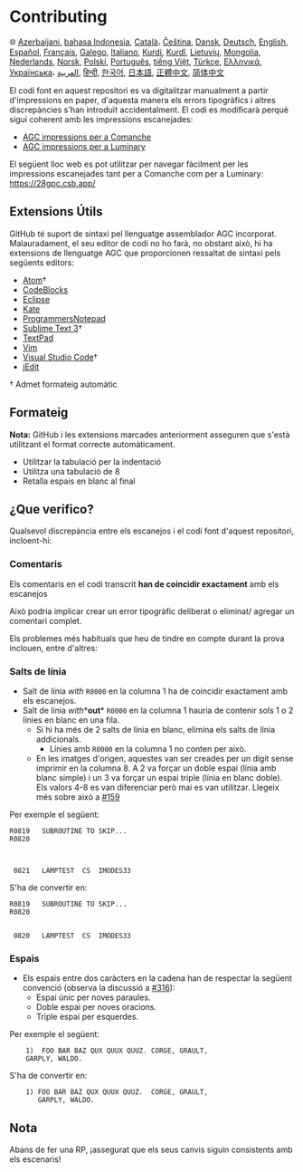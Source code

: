 # Contributing

🌐
[Azerbaijani][AZ],
[bahasa Indonesia][ID],
[Català][CA]،
[Čeština][CZ],
[Dansk][DA],
[Deutsch][DE],
[English][EN],
[Español][ES],
[Français][FR],
[Galego][GL],
[Italiano][IT],
[Kurdi][KU],
[Kurdî][KU],
[Lietuvių][LT],
[Mongolia][MN],
[Nederlands][NL],
[Norsk][NO],
[Polski][PL],
[Português][PT_BR],
[tiếng Việt][VI],
[Türkçe][TR],
[Ελληνικά][GR],
[Українська][UK]،
[العربية][AR],
[हिन्दी][HI_IN],
[한국어][KO_KR],
[日本語][JA],
[正體中文][ZH_TW],
[简体中文][ZH_CN]

[AR]:CONTRIBUTING.ar.md
[AZ]:CONTRIBUTING.az.md
[CA]:CONTRIBUTING.ca.md
[CZ]:CONTRIBUTING.cz.md
[DA]:CONTRIBUTING.da.md
[DE]:CONTRIBUTING.de.md
[EN]:../CONTRIBUTING.md
[ES]:CONTRIBUTING.es.md
[FR]:CONTRIBUTING.fr.md
[GL]:CONTRIBUTING.gl.md
[GR]:CONTRIBUTING.gr.md
[HI_IN]:CONTRIBUTING.hi_in.md
[ID]:CONTRIBUTING.id.md
[IT]:CONTRIBUTING.it.md
[JA]:CONTRIBUTING.ja.md
[KO_KR]:CONTRIBUTING.ko_kr.md
[KU]:CONTRIBUTING.ku.md
[LT]:CONTRIBUTING.lt.md
[MN]:CONTRIBUTING.mn.md
[NL]:CONTRIBUTING.nl.md
[NO]:CONTRIBUTING.no.md
[PL]:CONTRIBUTING.pl.md
[PT_BR]:CONTRIBUTING.pt_br.md
[TR]:CONTRIBUTING.tr.md
[UK]:CONTRIBUTING.uk.md
[VI]:CONTRIBUTING.vi.md
[ZH_CN]:CONTRIBUTING.zh_cn.md
[ZH_TW]:CONTRIBUTING.zh_tw.md

El codi font en aquest repositori es va digitalitzar manualment a partir d'impressions en paper, d'aquesta manera els errors tipogràfics i altres discrepàncies s'han introduït accidentalment. El codi es modificarà perquè sigui coherent amb les impressions escanejades:

- [AGC impressions per a Comanche][8]
- [AGC impressions per a Luminary][9]

El següent lloc web es pot utilitzar per navegar fàcilment per les impressions escanejades tant per a Comanche com per a Luminary: https://28gpc.csb.app/

## Extensions Útils

GitHub té suport de sintaxi pel llenguatge assemblador AGC incorporat. Malauradament, el seu editor de codi no ho farà, no obstant això, hi ha extensions de llenguatge AGC que proporcionen ressaltat de sintaxi pels següents editors:

- [Atom][Atom]†
- [CodeBlocks][CodeBlocks]
- [Eclipse][Eclipse]
- [Kate][Kate]
- [ProgrammersNotepad][ProgrammersNotepad]
- [Sublime Text 3][Sublime Text]†
- [TextPad][TextPad]
- [Vim][Vim]
- [Visual Studio Code][VisualStudioCode]†
- [jEdit][jEdit]

† Admet formateig automàtic

[Atom]:https://github.com/Alhadis/language-agc
[CodeBlocks]:https://github.com/virtualagc/virtualagc/tree/master/Contributed/SyntaxHighlight/CodeBlocks
[Eclipse]:https://github.com/virtualagc/virtualagc/tree/master/Contributed/SyntaxHighlight/Eclipse
[Kate]:https://github.com/virtualagc/virtualagc/tree/master/Contributed/SyntaxHighlight/Kate
[ProgrammersNotepad]:https://github.com/virtualagc/virtualagc/tree/master/Contributed/SyntaxHighlight/ProgrammersNotepad
[Sublime Text]:https://github.com/jimlawton/AGC-Assembly
[TextPad]:https://github.com/virtualagc/virtualagc/tree/master/Contributed/SyntaxHighlight/TextPad
[Vim]:https://github.com/wsdjeg/vim-assembly
[VisualStudioCode]:https://github.com/wopian/agc-assembly
[jEdit]:https://github.com/virtualagc/virtualagc/tree/master/Contributed/SyntaxHighlight/jEdit

## Formateig

**Nota:** GitHub i les extensions marcades anteriorment asseguren que s'està utilitzant el format correcte automàticament.

- Utilitzar la tabulació per la indentació
- Utilitza una tabulació de 8
- Retalla espais en blanc al final

## ¿Que verifico?

Qualsevol discrepància entre els escanejos i el codi font d'aquest repositori, incloent-hi:

### Comentaris

Els comentaris en el codi transcrit **han de coincidir exactament** amb els escanejos

Això podria implicar crear un error tipogràfic deliberat o eliminat/ agregar un comentari complet.

Els problemes més habituals que heu de tindre en compte durant la prova inclouen, entre d'altres:

### Salts de línia

- Salt de línia *with* `R0000` en la columna 1 ha de coincidir exactament amb els escanejos.
- Salt de línia *with**__out__* `R0000` en la columna 1 hauria de contenir sols 1 o 2 línies en blanc en una fila.
  - Si hi ha més de 2 salts de línia en blanc, elimina els salts de línia addicionals.
    - Línies amb `R0000` en la columna 1 no conten per això.
  - En les imatges d'origen, aquestes van ser creades per un dígit sense imprimir en la columna 8. A 2 va forçar un doble espai (línia amb blanc simple) i un 3 va forçar un espai triple (línia en blanc doble). Els valors 4-8 es van diferenciar però mai es van utilitzar. Llegeix més sobre  això a [#159][7]

Per exemple el següent:

```plain
R0819   SUBROUTINE TO SKIP...
R0820



 0821   LAMPTEST  CS  IMODES33
```

S'ha de convertir en:

```plain
R0819   SUBROUTINE TO SKIP...
R0820


 0820   LAMPTEST  CS  IMODES33
```

### Espais

- Els espais entre dos caràcters en la cadena han de respectar la següent convenció (observa la discussió a [#316][10]):
  - Espai únic per noves paraules.
  - Doble espai per noves oracions.
  - Triple espai per esquerdes.

Per exemple el següent:

```plain
	1)  FOO BAR BAZ QUX QUUX QUUZ. CORGE, GRAULT,
	GARPLY, WALDO.
```

S'ha de convertir en:

```plain
	1) FOO BAR BAZ QUX QUUX QUUZ.  CORGE, GRAULT,
	   GARPLY, WALDO.
```

## Nota

Abans de fer una RP, ¡assegurat que els seus canvis siguin consistents amb els escenaris!

[0]:https://github.com/chrislgarry/Apollo-11/pull/new/master
[1]:http://www.ibiblio.org/apollo/ScansForConversion/Luminary099/
[2]:http://www.ibiblio.org/apollo/ScansForConversion/Comanche055/
[6]:https://github.com/wopian/agc-assembly#user-settings
[7]:https://github.com/chrislgarry/Apollo-11/issues/159
[8]:http://www.ibiblio.org/apollo/ScansForConversion/Comanche055/
[9]:http://www.ibiblio.org/apollo/ScansForConversion/Luminary099/
[10]:https://github.com/chrislgarry/Apollo-11/pull/316#pullrequestreview-102892741
